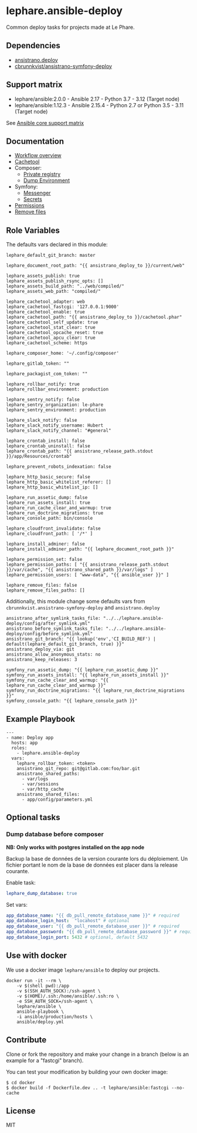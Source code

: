 # lephare.ansible-deploy

Common deploy tasks for projects made at Le Phare.

## Dependencies

  - [ansistrano.deploy](https://github.com/ansistrano/deploy)
  - [cbrunnkvist/ansistrano-symfony-deploy](https://github.com/cbrunnkvist/ansistrano-symfony-deploy)

## Support matrix

- lephare/ansible:2.0.0 - Ansible 2.17 - Python 3.7 - 3.12 (Target node)
- lephare/ansible:1.12.3 - Ansible 2.15.4 - Python 2.7 or Python 3.5 - 3.11 (Target node)

See [Ansible core support matrix](https://docs.ansible.com/ansible/latest/reference_appendices/release_and_maintenance.html#ansible-core-support-matrix)

## Documentation

* [Workflow overview](docs/workflow.md)
* [Cachetool](docs/cachetool.md)
* Composer:
  * [Private registry](docs/composer/private-registry.md)
  * [Dump Environment](docs/composer/dump-env.md)
* Symfony:
  * [Messenger](docs/symfony/messenger.md)
  * [Secrets](docs/symfony/secrets.md)
* [Permissions](docs/permissions.md)
* [Remove files](docs/remove_files.md)

## Role Variables

The defaults vars declared in this module:

    lephare_default_git_branch: master

    lephare_document_root_path: "{{ ansistrano_deploy_to }}/current/web"

    lephare_assets_publish: true
    lephare_assets_publish_rsync_opts: []
    lephare_assets_build_path: "../web/compiled/"
    lephare_assets_web_path: "compiled/"

    lephare_cachetool_adapter: web
    lephare_cachetool_fastcgi: '127.0.0.1:9000'
    lephare_cachetool_enable: true
    lephare_cachetool_path: "{{ ansistrano_deploy_to }}/cachetool.phar"
    lephare_cachetool_self_update: true
    lephare_cachetool_stat_clear: true
    lephare_cachetool_opcache_reset: true
    lephare_cachetool_apcu_clear: true
    lephare_cachetool_scheme: https

    lephare_composer_home: '~/.config/composer'

    lephare_gitlab_token: ""

    lephare_packagist_com_token: ""

    lephare_rollbar_notify: true
    lephare_rollbar_environment: production

    lephare_sentry_notify: false
    lephare_sentry_organization: le-phare
    lephare_sentry_environment: production

    lephare_slack_notify: false
    lephare_slack_notify_username: Hubert
    lephare_slack_notify_channel: "#general"

    lephare_crontab_install: false
    lephare_crontab_uninstall: false
    lephare_crontab_path: "{{ ansistrano_release_path.stdout }}/app/Resources/crontab"

    lephare_prevent_robots_indexation: false

    lephare_http_basic_secure: false
    lephare_http_basic_whitelist_referer: []
    lephare_http_basic_whitelist_ip: []

    lephare_run_assetic_dump: false
    lephare_run_assets_install: true
    lephare_run_cache_clear_and_warmup: true
    lephare_run_doctrine_migrations: true
    lephare_console_path: bin/console

    lephare_cloudfront_invalidate: false
    lephare_cloudfront_path: [ '/*' ]

    lephare_install_adminer: false
    lephare_install_adminer_path: "{{ lephare_document_root_path }}"

    lephare_permission_set: false
    lephare_permission_paths: [ "{{ ansistrano_release_path.stdout }}/var/cache", "{{ ansistrano_shared_path }}/var/logs" ]
    lephare_permission_users: [ "www-data", "{{ ansible_user }}" ]

    lephare_remove_files: false
    lephare_remove_files_paths: []

Additionally, this module change some defaults vars from `cbrunnkvist.ansistrano-symfony-deploy` and `ansistrano.deploy`

    ansistrano_after_symlink_tasks_file: "../../lephare.ansible-deploy/config/after_symlink.yml"
    ansistrano_before_symlink_tasks_file: "../../lephare.ansible-deploy/config/before_symlink.yml"
    ansistrano_git_branch: "{{ lookup('env','CI_BUILD_REF') | default(lephare_default_git_branch, true) }}"
    ansistrano_deploy_via: git
    ansistrano_allow_anonymous_stats: no
    ansistrano_keep_releases: 3

    symfony_run_assetic_dump: "{{ lephare_run_assetic_dump }}"
    symfony_run_assets_install: "{{ lephare_run_assets_install }}"
    symfony_run_cache_clear_and_warmup: "{{ lephare_run_cache_clear_and_warmup }}"
    symfony_run_doctrine_migrations: "{{ lephare_run_doctrine_migrations }}"
    symfony_console_path: "{{ lephare_console_path }}"

## Example Playbook

    ---
    - name: Deploy app
      hosts: app
      roles:
        - lephare.ansible-deploy
      vars:
        lephare_rollbar_token: <token>
        ansistrano_git_repo: git@gitlab.com:foo/bar.git
        ansistrano_shared_paths:
          - var/logs
          - var/sessions
          - var/http_cache
        ansistrano_shared_files:
          - app/config/parameters.yml

## Optional tasks

### Dump database before composer

**NB: Only works with postgres installed on the app node**

Backup la base de données de la version courante lors du déploiement. Un fichier portant le nom de
la base de données est placer dans la release courante.

Enable task:
```yaml
lephare_dump_database: true
```

Set vars:
```yaml
app_database_name: "{{ db_pull_remote_database_name }}" # required
app_database_login_host:  "locahost" # optional
app_database_user: "{{ db_pull_remote_database_user }}" # required
app_database_password: "{{ db_pull_remote_database_password }}" # required
app_database_login_port: 5432 # optional, default 5432
```

## Use with docker

We use a docker image `lephare/ansible` to deploy our projects.

    docker run -it --rm \
        -v $(shell pwd):/app
        -v $(SSH_AUTH_SOCK):/ssh-agent \
        -v $(HOME)/.ssh:/home/ansible/.ssh:ro \
        -e SSH_AUTH_SOCK=/ssh-agent \
        lephare/ansible \
        ansible-playbook \
        -i ansible/production/hosts \
        ansible/deploy.yml

## Contribute

Clone or fork the repository and make your change in a branch (below is an example for a "fastcgi" branch).

You can test your modification by building your own docker image:

    $ cd docker
    $ docker build -f Dockerfile.dev .. -t lephare/ansible:fastcgi --no-cache

## License
MIT
